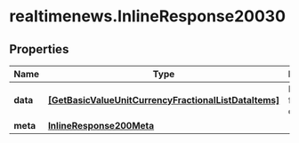 # realtimenews.InlineResponse20030

## Properties

Name | Type | Description | Notes
------------ | ------------- | ------------- | -------------
**data** | [**[GetBasicValueUnitCurrencyFractionalListDataItems]**](GetBasicValueUnitCurrencyFractionalListDataItems.md) | List of fractional currencies. | [optional] 
**meta** | [**InlineResponse200Meta**](InlineResponse200Meta.md) |  | [optional] 


